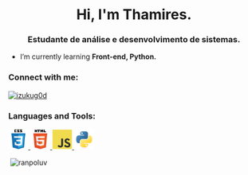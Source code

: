 <h1 align="center">Hi, I'm Thamires.</h1>
<h3 align="center">Estudante de análise e desenvolvimento de sistemas.</h3>

- I’m currently learning **Front-end, Python.**

<h3 align="left">Connect with me:</h3>
<p align="left">
<a href="https://twitter.com/izukug0d" target="blank"><img align="center" src="https://raw.githubusercontent.com/rahuldkjain/github-profile-readme-generator/master/src/images/icons/Social/twitter.svg" alt="izukug0d" height="30" width="40" /></a>
</p>

<h3 align="left">Languages and Tools:</h3>
<p align="left"> <a href="https://www.w3schools.com/css/" target="_blank" rel="noreferrer"> <img src="https://raw.githubusercontent.com/devicons/devicon/master/icons/css3/css3-original-wordmark.svg" alt="css3" width="40" height="40"/> </a> <a href="https://www.w3.org/html/" target="_blank" rel="noreferrer"> <img src="https://raw.githubusercontent.com/devicons/devicon/master/icons/html5/html5-original-wordmark.svg" alt="html5" width="40" height="40"/> </a> <a href="https://developer.mozilla.org/en-US/docs/Web/JavaScript" target="_blank" rel="noreferrer"> <img src="https://raw.githubusercontent.com/devicons/devicon/master/icons/javascript/javascript-original.svg" alt="javascript" width="40" height="40"/> </a> <a href="https://www.python.org" target="_blank" rel="noreferrer"> <img src="https://raw.githubusercontent.com/devicons/devicon/master/icons/python/python-original.svg" alt="python" width="40" height="40"/> </a> </p>

<p>&nbsp;<img align="center" src="https://github-readme-stats.vercel.app/api?username=ranpoluv&show_icons=true&locale=en" alt="ranpoluv" /></p>
<!---
ranpoluv/ranpoluv is a ✨ special ✨ repository because its `README.md` (this file) appears on your GitHub profile.
You can click the Preview link to take a look at your changes.
--->
